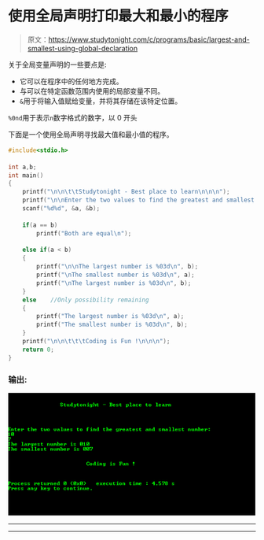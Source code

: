 # 使用全局声明打印最大和最小的程序

> 原文：<https://www.studytonight.com/c/programs/basic/largest-and-smallest-using-global-declaration>

关于全局变量声明的一些要点是:

*   它可以在程序中的任何地方完成。
*   与可以在特定函数范围内使用的局部变量不同。
*   `&`用于将输入值赋给变量，并将其存储在该特定位置。

`%0nd`用于表示`n`数字格式的数字，以 0 开头

下面是一个使用全局声明寻找最大值和最小值的程序。

```cpp
#include<stdio.h>

int a,b;
int main()
{
    printf("\n\n\t\tStudytonight - Best place to learn\n\n\n");
    printf("\n\nEnter the two values to find the greatest and smallest number: \n");
    scanf("%d%d", &a, &b);

    if(a == b)
        printf("Both are equal\n");

    else if(a < b)
    {
        printf("\n\nThe largest number is %03d\n", b);
        printf("\nThe smallest number is %03d\n", a);
        printf("\nThe largest number is %03d\n", b);
    }
    else    //Only possibility remaining
    {
        printf("The largest number is %03d\n", a);
        printf("The smallest number is %03d\n", b);
    }
    printf("\n\n\t\t\tCoding is Fun !\n\n\n");
    return 0;
}
```

### 输出:

![Largest and Smallest using Global Declaration](img/7d1fdbff45abe0a636e08a9f81815200.png)

* * *

* * *